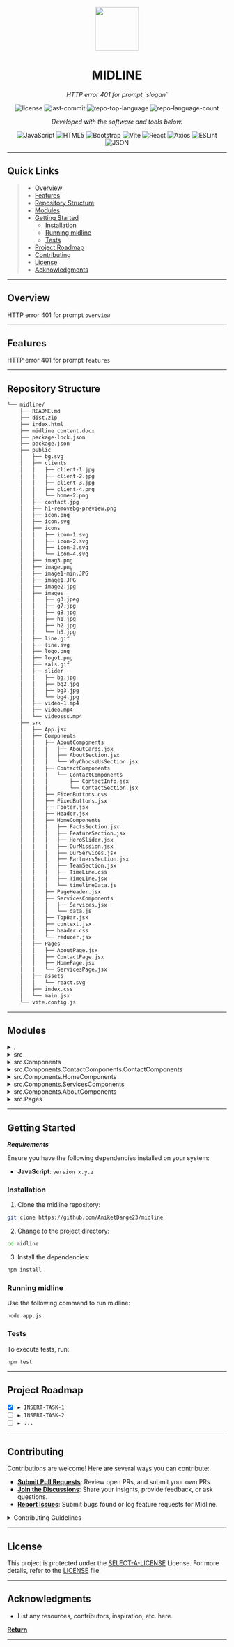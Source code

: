 <p align="center">
  <img src="https://cdn-icons-png.flaticon.com/512/6295/6295417.png" width="100" />
</p>
<p align="center">
    <h1 align="center">MIDLINE</h1>
</p>
<p align="center">
    <em>HTTP error 401 for prompt `slogan`</em>
</p>
<p align="center">
	<img src="https://img.shields.io/github/license/AniketDange23/midline?style=flat&color=0080ff" alt="license">
	<img src="https://img.shields.io/github/last-commit/AniketDange23/midline?style=flat&logo=git&logoColor=white&color=0080ff" alt="last-commit">
	<img src="https://img.shields.io/github/languages/top/AniketDange23/midline?style=flat&color=0080ff" alt="repo-top-language">
	<img src="https://img.shields.io/github/languages/count/AniketDange23/midline?style=flat&color=0080ff" alt="repo-language-count">
<p>
<p align="center">
		<em>Developed with the software and tools below.</em>
</p>
<p align="center">
	<img src="https://img.shields.io/badge/JavaScript-F7DF1E.svg?style=flat&logo=JavaScript&logoColor=black" alt="JavaScript">
	<img src="https://img.shields.io/badge/HTML5-E34F26.svg?style=flat&logo=HTML5&logoColor=white" alt="HTML5">
	<img src="https://img.shields.io/badge/Bootstrap-7952B3.svg?style=flat&logo=Bootstrap&logoColor=white" alt="Bootstrap">
	<img src="https://img.shields.io/badge/Vite-646CFF.svg?style=flat&logo=Vite&logoColor=white" alt="Vite">
	<img src="https://img.shields.io/badge/React-61DAFB.svg?style=flat&logo=React&logoColor=black" alt="React">
	<img src="https://img.shields.io/badge/Axios-5A29E4.svg?style=flat&logo=Axios&logoColor=white" alt="Axios">
	<img src="https://img.shields.io/badge/ESLint-4B32C3.svg?style=flat&logo=ESLint&logoColor=white" alt="ESLint">
	<img src="https://img.shields.io/badge/JSON-000000.svg?style=flat&logo=JSON&logoColor=white" alt="JSON">
</p>
<hr>

##  Quick Links

> - [ Overview](#-overview)
> - [ Features](#-features)
> - [ Repository Structure](#-repository-structure)
> - [ Modules](#-modules)
> - [ Getting Started](#-getting-started)
>   - [ Installation](#-installation)
>   - [ Running midline](#-running-midline)
>   - [ Tests](#-tests)
> - [ Project Roadmap](#-project-roadmap)
> - [ Contributing](#-contributing)
> - [ License](#-license)
> - [ Acknowledgments](#-acknowledgments)

---

##  Overview

HTTP error 401 for prompt `overview`

---

##  Features

HTTP error 401 for prompt `features`

---

##  Repository Structure

```sh
└── midline/
    ├── README.md
    ├── dist.zip
    ├── index.html
    ├── midline content.docx
    ├── package-lock.json
    ├── package.json
    ├── public
    │   ├── bg.svg
    │   ├── clients
    │   │   ├── client-1.jpg
    │   │   ├── client-2.jpg
    │   │   ├── client-3.jpg
    │   │   ├── client-4.png
    │   │   └── home-2.png
    │   ├── contact.jpg
    │   ├── h1-removebg-preview.png
    │   ├── icon.png
    │   ├── icon.svg
    │   ├── icons
    │   │   ├── icon-1.svg
    │   │   ├── icon-2.svg
    │   │   ├── icon-3.svg
    │   │   └── icon-4.svg
    │   ├── imag3.png
    │   ├── image.png
    │   ├── image1-min.JPG
    │   ├── image1.JPG
    │   ├── image2.jpg
    │   ├── images
    │   │   ├── g3.jpeg
    │   │   ├── g7.jpg
    │   │   ├── g8.jpg
    │   │   ├── h1.jpg
    │   │   ├── h2.jpg
    │   │   └── h3.jpg
    │   ├── line.gif
    │   ├── line.svg
    │   ├── logo.png
    │   ├── logo1.png
    │   ├── sals.gif
    │   ├── slider
    │   │   ├── bg.jpg
    │   │   ├── bg2.jpg
    │   │   ├── bg3.jpg
    │   │   └── bg4.jpg
    │   ├── video-1.mp4
    │   ├── video.mp4
    │   └── videosss.mp4
    ├── src
    │   ├── App.jsx
    │   ├── Components
    │   │   ├── AboutComponents
    │   │   │   ├── AboutCards.jsx
    │   │   │   ├── AboutSection.jsx
    │   │   │   └── WhyChooseUsSection.jsx
    │   │   ├── ContactComponents
    │   │   │   └── ContactComponents
    │   │   │       ├── ContactInfo.jsx
    │   │   │       └── ContactSection.jsx
    │   │   ├── FixedButtons.css
    │   │   ├── FixedButtons.jsx
    │   │   ├── Footer.jsx
    │   │   ├── Header.jsx
    │   │   ├── HomeComponents
    │   │   │   ├── FactsSection.jsx
    │   │   │   ├── FeatureSection.jsx
    │   │   │   ├── HeroSlider.jsx
    │   │   │   ├── OurMission.jsx
    │   │   │   ├── OurServices.jsx
    │   │   │   ├── PartnersSection.jsx
    │   │   │   ├── TeamSection.jsx
    │   │   │   ├── TimeLine.css
    │   │   │   ├── TimeLine.jsx
    │   │   │   └── timelineData.js
    │   │   ├── PageHeader.jsx
    │   │   ├── ServicesComponents
    │   │   │   ├── Services.jsx
    │   │   │   └── data.js
    │   │   ├── TopBar.jsx
    │   │   ├── context.jsx
    │   │   ├── header.css
    │   │   └── reducer.jsx
    │   ├── Pages
    │   │   ├── AboutPage.jsx
    │   │   ├── ContactPage.jsx
    │   │   ├── HomePage.jsx
    │   │   └── ServicesPage.jsx
    │   ├── assets
    │   │   └── react.svg
    │   ├── index.css
    │   └── main.jsx
    └── vite.config.js
```

---

##  Modules

<details closed><summary>.</summary>

| File                                                                                        | Summary                                       |
| ---                                                                                         | ---                                           |
| [index.html](https://github.com/AniketDange23/midline/blob/master/index.html)               | HTTP error 401 for prompt `index.html`        |
| [vite.config.js](https://github.com/AniketDange23/midline/blob/master/vite.config.js)       | HTTP error 401 for prompt `vite.config.js`    |
| [package.json](https://github.com/AniketDange23/midline/blob/master/package.json)           | HTTP error 401 for prompt `package.json`      |
| [package-lock.json](https://github.com/AniketDange23/midline/blob/master/package-lock.json) | HTTP error 401 for prompt `package-lock.json` |

</details>

<details closed><summary>src</summary>

| File                                                                            | Summary                                   |
| ---                                                                             | ---                                       |
| [App.jsx](https://github.com/AniketDange23/midline/blob/master/src/App.jsx)     | HTTP error 401 for prompt `src/App.jsx`   |
| [index.css](https://github.com/AniketDange23/midline/blob/master/src/index.css) | HTTP error 401 for prompt `src/index.css` |
| [main.jsx](https://github.com/AniketDange23/midline/blob/master/src/main.jsx)   | HTTP error 401 for prompt `src/main.jsx`  |

</details>

<details closed><summary>src.Components</summary>

| File                                                                                                     | Summary                                                     |
| ---                                                                                                      | ---                                                         |
| [FixedButtons.css](https://github.com/AniketDange23/midline/blob/master/src/Components/FixedButtons.css) | HTTP error 401 for prompt `src/Components/FixedButtons.css` |
| [reducer.jsx](https://github.com/AniketDange23/midline/blob/master/src/Components/reducer.jsx)           | HTTP error 401 for prompt `src/Components/reducer.jsx`      |
| [context.jsx](https://github.com/AniketDange23/midline/blob/master/src/Components/context.jsx)           | HTTP error 401 for prompt `src/Components/context.jsx`      |
| [FixedButtons.jsx](https://github.com/AniketDange23/midline/blob/master/src/Components/FixedButtons.jsx) | HTTP error 401 for prompt `src/Components/FixedButtons.jsx` |
| [TopBar.jsx](https://github.com/AniketDange23/midline/blob/master/src/Components/TopBar.jsx)             | HTTP error 401 for prompt `src/Components/TopBar.jsx`       |
| [Footer.jsx](https://github.com/AniketDange23/midline/blob/master/src/Components/Footer.jsx)             | HTTP error 401 for prompt `src/Components/Footer.jsx`       |
| [header.css](https://github.com/AniketDange23/midline/blob/master/src/Components/header.css)             | HTTP error 401 for prompt `src/Components/header.css`       |
| [Header.jsx](https://github.com/AniketDange23/midline/blob/master/src/Components/Header.jsx)             | HTTP error 401 for prompt `src/Components/Header.jsx`       |
| [PageHeader.jsx](https://github.com/AniketDange23/midline/blob/master/src/Components/PageHeader.jsx)     | HTTP error 401 for prompt `src/Components/PageHeader.jsx`   |

</details>

<details closed><summary>src.Components.ContactComponents.ContactComponents</summary>

| File                                                                                                                                             | Summary                                                                                           |
| ---                                                                                                                                              | ---                                                                                               |
| [ContactSection.jsx](https://github.com/AniketDange23/midline/blob/master/src/Components/ContactComponents/ContactComponents/ContactSection.jsx) | HTTP error 401 for prompt `src/Components/ContactComponents/ContactComponents/ContactSection.jsx` |
| [ContactInfo.jsx](https://github.com/AniketDange23/midline/blob/master/src/Components/ContactComponents/ContactComponents/ContactInfo.jsx)       | HTTP error 401 for prompt `src/Components/ContactComponents/ContactComponents/ContactInfo.jsx`    |

</details>

<details closed><summary>src.Components.HomeComponents</summary>

| File                                                                                                                          | Summary                                                                       |
| ---                                                                                                                           | ---                                                                           |
| [timelineData.js](https://github.com/AniketDange23/midline/blob/master/src/Components/HomeComponents/timelineData.js)         | HTTP error 401 for prompt `src/Components/HomeComponents/timelineData.js`     |
| [PartnersSection.jsx](https://github.com/AniketDange23/midline/blob/master/src/Components/HomeComponents/PartnersSection.jsx) | HTTP error 401 for prompt `src/Components/HomeComponents/PartnersSection.jsx` |
| [TimeLine.css](https://github.com/AniketDange23/midline/blob/master/src/Components/HomeComponents/TimeLine.css)               | HTTP error 401 for prompt `src/Components/HomeComponents/TimeLine.css`        |
| [OurMission.jsx](https://github.com/AniketDange23/midline/blob/master/src/Components/HomeComponents/OurMission.jsx)           | HTTP error 401 for prompt `src/Components/HomeComponents/OurMission.jsx`      |
| [FeatureSection.jsx](https://github.com/AniketDange23/midline/blob/master/src/Components/HomeComponents/FeatureSection.jsx)   | HTTP error 401 for prompt `src/Components/HomeComponents/FeatureSection.jsx`  |
| [TeamSection.jsx](https://github.com/AniketDange23/midline/blob/master/src/Components/HomeComponents/TeamSection.jsx)         | HTTP error 401 for prompt `src/Components/HomeComponents/TeamSection.jsx`     |
| [FactsSection.jsx](https://github.com/AniketDange23/midline/blob/master/src/Components/HomeComponents/FactsSection.jsx)       | HTTP error 401 for prompt `src/Components/HomeComponents/FactsSection.jsx`    |
| [TimeLine.jsx](https://github.com/AniketDange23/midline/blob/master/src/Components/HomeComponents/TimeLine.jsx)               | HTTP error 401 for prompt `src/Components/HomeComponents/TimeLine.jsx`        |
| [HeroSlider.jsx](https://github.com/AniketDange23/midline/blob/master/src/Components/HomeComponents/HeroSlider.jsx)           | HTTP error 401 for prompt `src/Components/HomeComponents/HeroSlider.jsx`      |
| [OurServices.jsx](https://github.com/AniketDange23/midline/blob/master/src/Components/HomeComponents/OurServices.jsx)         | HTTP error 401 for prompt `src/Components/HomeComponents/OurServices.jsx`     |

</details>

<details closed><summary>src.Components.ServicesComponents</summary>

| File                                                                                                                | Summary                                                                    |
| ---                                                                                                                 | ---                                                                        |
| [data.js](https://github.com/AniketDange23/midline/blob/master/src/Components/ServicesComponents/data.js)           | HTTP error 401 for prompt `src/Components/ServicesComponents/data.js`      |
| [Services.jsx](https://github.com/AniketDange23/midline/blob/master/src/Components/ServicesComponents/Services.jsx) | HTTP error 401 for prompt `src/Components/ServicesComponents/Services.jsx` |

</details>

<details closed><summary>src.Components.AboutComponents</summary>

| File                                                                                                                                 | Summary                                                                           |
| ---                                                                                                                                  | ---                                                                               |
| [AboutSection.jsx](https://github.com/AniketDange23/midline/blob/master/src/Components/AboutComponents/AboutSection.jsx)             | HTTP error 401 for prompt `src/Components/AboutComponents/AboutSection.jsx`       |
| [WhyChooseUsSection.jsx](https://github.com/AniketDange23/midline/blob/master/src/Components/AboutComponents/WhyChooseUsSection.jsx) | HTTP error 401 for prompt `src/Components/AboutComponents/WhyChooseUsSection.jsx` |
| [AboutCards.jsx](https://github.com/AniketDange23/midline/blob/master/src/Components/AboutComponents/AboutCards.jsx)                 | HTTP error 401 for prompt `src/Components/AboutComponents/AboutCards.jsx`         |

</details>

<details closed><summary>src.Pages</summary>

| File                                                                                                | Summary                                                |
| ---                                                                                                 | ---                                                    |
| [HomePage.jsx](https://github.com/AniketDange23/midline/blob/master/src/Pages/HomePage.jsx)         | HTTP error 401 for prompt `src/Pages/HomePage.jsx`     |
| [ContactPage.jsx](https://github.com/AniketDange23/midline/blob/master/src/Pages/ContactPage.jsx)   | HTTP error 401 for prompt `src/Pages/ContactPage.jsx`  |
| [ServicesPage.jsx](https://github.com/AniketDange23/midline/blob/master/src/Pages/ServicesPage.jsx) | HTTP error 401 for prompt `src/Pages/ServicesPage.jsx` |
| [AboutPage.jsx](https://github.com/AniketDange23/midline/blob/master/src/Pages/AboutPage.jsx)       | HTTP error 401 for prompt `src/Pages/AboutPage.jsx`    |

</details>

---

##  Getting Started

***Requirements***

Ensure you have the following dependencies installed on your system:

* **JavaScript**: `version x.y.z`

###  Installation

1. Clone the midline repository:

```sh
git clone https://github.com/AniketDange23/midline
```

2. Change to the project directory:

```sh
cd midline
```

3. Install the dependencies:

```sh
npm install
```

###  Running midline

Use the following command to run midline:

```sh
node app.js
```

###  Tests

To execute tests, run:

```sh
npm test
```

---

##  Project Roadmap

- [X] `► INSERT-TASK-1`
- [ ] `► INSERT-TASK-2`
- [ ] `► ...`

---

##  Contributing

Contributions are welcome! Here are several ways you can contribute:

- **[Submit Pull Requests](https://github.com/AniketDange23/midline/blob/main/CONTRIBUTING.md)**: Review open PRs, and submit your own PRs.
- **[Join the Discussions](https://github.com/AniketDange23/midline/discussions)**: Share your insights, provide feedback, or ask questions.
- **[Report Issues](https://github.com/AniketDange23/midline/issues)**: Submit bugs found or log feature requests for Midline.

<details closed>
    <summary>Contributing Guidelines</summary>

1. **Fork the Repository**: Start by forking the project repository to your GitHub account.
2. **Clone Locally**: Clone the forked repository to your local machine using a Git client.
   ```sh
   git clone https://github.com/AniketDange23/midline
   ```
3. **Create a New Branch**: Always work on a new branch, giving it a descriptive name.
   ```sh
   git checkout -b new-feature-x
   ```
4. **Make Your Changes**: Develop and test your changes locally.
5. **Commit Your Changes**: Commit with a clear message describing your updates.
   ```sh
   git commit -m 'Implemented new feature x.'
   ```
6. **Push to GitHub**: Push the changes to your forked repository.
   ```sh
   git push origin new-feature-x
   ```
7. **Submit a Pull Request**: Create a PR against the original project repository. Clearly describe the changes and their motivations.

Once your PR is reviewed and approved, it will be merged into the main branch.

</details>

---

##  License

This project is protected under the [SELECT-A-LICENSE](https://choosealicense.com/licenses) License. For more details, refer to the [LICENSE](https://choosealicense.com/licenses/) file.

---

##  Acknowledgments

- List any resources, contributors, inspiration, etc. here.

[**Return**](#-quick-links)

---

